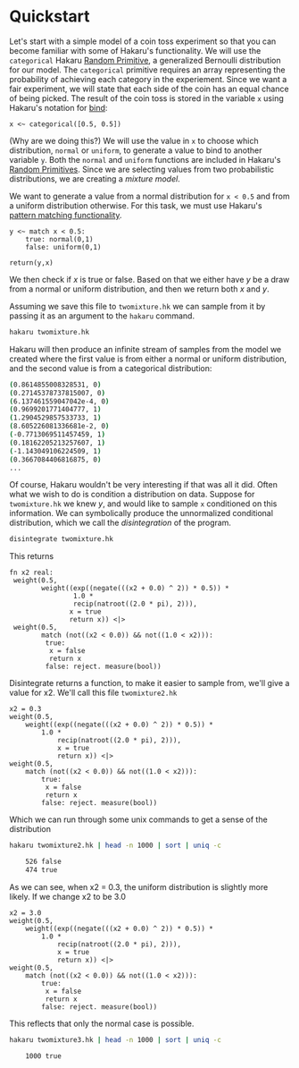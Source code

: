 # Quickstart

Let's start with a simple model of a coin toss experiment so that you can become familiar with some of Hakaru's functionality. We will use the `categorical` Hakaru
[Random Primitive](../lang/rand.md), a generalized Bernoulli distribution for our model. The `categorical` primitive requires an array representing the probability of
achieving each category in the experiement. Since we want a fair experiment, we will state that each side of the coin has an equal chance of being picked. The result of
the coin toss is stored in the variable `x` using Hakaru's notation for [bind](../lang/letbind):

````nohighlight
x <~ categorical([0.5, 0.5])
````

(Why are we doing this?) We will use the value in `x` to choose which distribution, `normal` or `uniform`, to generate a value to bind to another variable `y`. Both the 
`normal` and `uniform` functions are included in Hakaru's [Random Primitives](../lang/rand.md). Since we are selecting values from two probabilistic distributions, we
are creating a *mixture model*.

We want to generate a value from a normal distribution for `x < 0.5` and from a uniform distribution otherwise. For this task, we must use Hakaru's 
[pattern matching functionality](../lang/datatypes.md).

````nohighlight
y <~ match x < 0.5:
	true: normal(0,1)
	false: uniform(0,1)
````

````nohighlight
return(y,x)
````

We then check if *x* is
true or false. Based on that we either have *y* be a draw from
a normal or uniform distribution, and then we return both *x* and *y*.

Assuming we save this file to `twomixture.hk` we can sample from it by
passing it as an argument to the `hakaru` command. 


```bash
hakaru twomixture.hk
```

Hakaru will then produce an infinite stream of samples from the model we created where the first value is from either a normal or uniform distribution, and the second value
is from a categorical distribution:

````bash
(0.8614855008328531, 0)
(0.27145378737815007, 0)
(6.137461559047042e-4, 0)
(0.9699201771404777, 1)
(1.2904529857533733, 1)
(8.605226081336681e-2, 0)
(-0.7713069511457459, 1)
(0.18162205213257607, 1)
(-1.143049106224509, 1)
(0.3667084406816875, 0)
...
````

Of course, Hakaru wouldn't be very interesting if that was all it
did. Often what we wish to do is condition a distribution on
data. Suppose for `twomixture.hk` we knew *y*, and would like to
sample `x` conditioned on this information. We can symbolically
produce the unnormalized conditional distribution, which we call the
*disintegration* of the program.

````bash
disintegrate twomixture.hk
````

This returns

````nohighlight
fn x2 real: 
 weight(0.5,
        weight((exp((negate(((x2 + 0.0) ^ 2)) * 0.5)) * 
                1.0 * 
                recip(natroot((2.0 * pi), 2))),
               x = true
               return x)) <|> 
 weight(0.5,
        match (not((x2 < 0.0)) && not((1.0 < x2))): 
         true: 
          x = false
          return x
         false: reject. measure(bool))
````

Disintegrate returns a function, to make it easier to sample
from, we'll give a value for x2. We'll call this file
`twomixture2.hk`

````
x2 = 0.3
weight(0.5,
    weight((exp((negate(((x2 + 0.0) ^ 2)) * 0.5)) * 
        1.0 * 
            recip(natroot((2.0 * pi), 2))),
            x = true
            return x)) <|> 
weight(0.5,
    match (not((x2 < 0.0)) && not((1.0 < x2))): 
        true:
		 x = false
         return x
        false: reject. measure(bool))
````

Which we can run through some unix commands to get a sense of
the distribution

````bash
hakaru twomixture2.hk | head -n 1000 | sort | uniq -c

    526 false
    474 true
````

As we can see, when x2 = 0.3, the uniform distribution is slightly more
likely. If we change x2 to be 3.0

````nohighlight
x2 = 3.0
weight(0.5,
    weight((exp((negate(((x2 + 0.0) ^ 2)) * 0.5)) * 
        1.0 * 
            recip(natroot((2.0 * pi), 2))),
            x = true
            return x)) <|> 
weight(0.5,
    match (not((x2 < 0.0)) && not((1.0 < x2))): 
        true:
		 x = false
         return x
        false: reject. measure(bool))
````

This reflects that only the normal case is possible.

````bash
hakaru twomixture3.hk | head -n 1000 | sort | uniq -c

    1000 true
````
